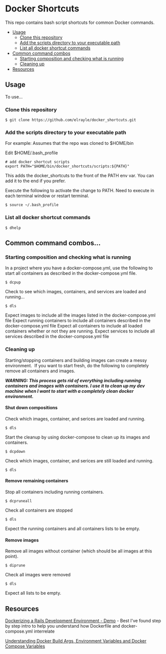 # Docker Shortcuts

This repo contains bash script shortcuts for common Docker commands.  

* [Usage](#usage)
  * [Clone this repository](#clone-this-repository)
  * [Add the scripts directory to your executable path](#add-the-scripts-directory-to-your-executable-path)
  * [List all docker shortcut commands](#list-all-docker-shortcut-commands)
* [Common command combos](#common-command-combos)
  * [Starting composition and checking what is running](#starting-composition-and-checking-what-is-running)
  * [Cleaning up](#cleaning-up)
* [Resources](#resources)


## Usage

To use...

### Clone this repository

```
$ git clone https://github.com/elrayle/docker_shortcuts.git
```

### Add the scripts directory to your executable path

For example: Assumes that the repo was cloned to $HOME/bin

Edit $HOME/.bash_profile
```
# add docker shortcut scripts
export PATH="$HOME/bin/docker_shortcuts/scripts:${PATH}"
```

This adds the docker_shortcuts to the front of the PATH env var.  You can add it to the end if you prefer.

Execute the following to activate the change to PATH.  Need to execute in each terminal window or restart terminal.

```
$ source ~/.bash_profile
```

### List all docker shortcut commands

```
$ dhelp
``` 

## Common command combos...

### Starting composition and checking what is running

In a project where you have a docker-compose.yml, use the following to start all containers as described in the docker-compose.yml file.

```
$ dcpup
```

Check to see which images, containers, and services are loaded and running...

```
$ dls
```

Expect images to include all the images listed in the docker-compose.yml file
Expect running containers to include all containers described in the docker-compose.yml file
Expect all containers to include all loaded containers whether or not they are running.
Expect services to include all services described in the docker-compose.yml file

### Cleaning up

Starting/stopping containers and building images can create a messy environment.  If you want to start fresh, do the following to completely remove all containers and images.

***WARNING: This process gets rid of everything including running containers and images with containers.  I use it to clean up my dev machine when I want to start with a completely clean docker environment.***

#### Shut down compositions

Check which images, container, and serices are loaded and running.

```
$ dls
```

Start the cleanup by using docker-compose to clean up its images and containers.

```
$ dcpdown
```

Check which images, container, and serices are still loaded and running.

```
$ dls
```

#### Remove remaining containers

Stop all containers including running containers.

```
$ dcpruneall
```

Check all containers are stopped

```
$ dls
```

Expect the running containers and all containers lists to be empty.


#### Remove images

Remove all images without container (which should be all images at this point).

```
$ diprune
```

Check all images were removed

```
$ dls
```

Expect all lists to be empty.


## Resources

[Dockerizing a Rails Development Environment - Demo](https://www.youtube.com/watch?v=nZkXQjFUIgs) - Best I've found step by step intro to help you understand how Dockerfile and docker-compose.yml interrelate

[Understanding Docker Build Args, Environment Variables and Docker Compose Variables](https://vsupalov.com/docker-env-vars/)



